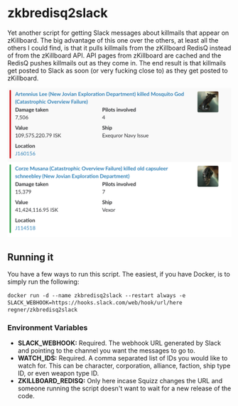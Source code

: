 # zkbredisq2slack
Yet another script for getting Slack messages about killmails that appear on zKillboard. The big advantage of this one over the others, at least all the others I could find, is that it pulls killmails from the zKillboard RedisQ instead of from the zKillboard API. API pages from zKillboard are cached and the RedisQ pushes killmails out as they come in. The end result is that killmails get posted to Slack as soon (or very fucking close to) as they get posted to zKillboard.

![Screenshot of the Slack message](screenshot.png?raw=true)

## Running it
You have a few ways to run this script. The easiest, if you have Docker, is to simply run the following:

    docker run -d --name zkbredisq2slack --restart always -e SLACK_WEBHOOK=https://hooks.slack.com/web/hook/url/here regner/zkbredisq2slack

### Environment Variables
* **SLACK_WEBHOOK:** Required. The webhook URL generated by Slack and pointing to the channel you want the messages to go to.
* **WATCH_IDS:** Required. A comma separated list of IDs you would like to watch for. This can be character, corporation, alliance, faction, ship type ID, or even weapon type ID.
* **ZKILLBOARD_REDISQ:** Only here incase Squizz changes the URL and someone running the script doesn't want to wait for a new release of the code.
